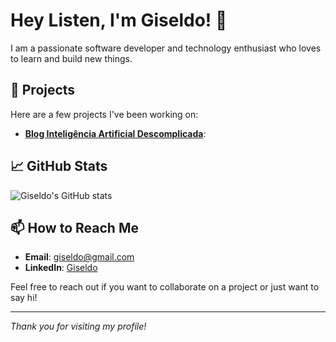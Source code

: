 # Hey Listen, I'm Giseldo! 👋

I am a passionate software developer and technology enthusiast who loves to learn and build new things. 

## 🚀 Projects

Here are a few projects I've been working on:

- **[Blog Inteligência Artificial Descomplicada](https://giseldo.hashnode.dev)**: 

## 📈 GitHub Stats

![Giseldo's GitHub stats](https://github-readme-stats.vercel.app/api?username=giseldo&show_icons=true&theme=radical)

## 📫 How to Reach Me

- **Email**: [giseldo@gmail.com](mailto:giseldo@gmail.com)
- **LinkedIn**: [Giseldo](https://linkedin.com/in/giseldo)

Feel free to reach out if you want to collaborate on a project or just want to say hi!

---

*Thank you for visiting my profile!*
